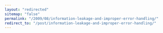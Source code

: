 ```yaml
---
layout: "redirected"
sitemap: "false"
permalink: "/2009/08/information-leakage-and-improper-error-handling/"
redirect_to: "/post/information-leakage-and-improper-error-handling/"
---
```




